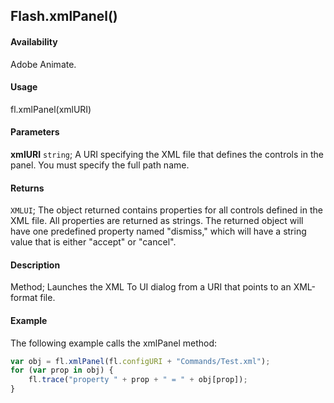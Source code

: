 ## Flash.xmlPanel()

#### Availability

Adobe Animate.

#### Usage

fl.xmlPanel(xmlURI)

#### Parameters

**xmlURI** `string`; A URI specifying the XML file that defines the controls in the panel. You must specify the full path name.

#### Returns

`XMLUI`; The object returned contains properties for all controls defined in the XML file. All properties are returned as strings. The returned object will have one predefined property named "dismiss," which will have a string value that is either "accept" or "cancel".

#### Description

Method; Launches the XML To UI dialog from a URI that points to an XML-format file.

#### Example

The following example calls the xmlPanel method:

```javascript
var obj = fl.xmlPanel(fl.configURI + "Commands/Test.xml");
for (var prop in obj) {
    fl.trace("property " + prop + " = " + obj[prop]);
}
```
